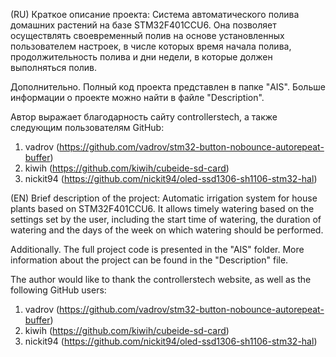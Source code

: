 (RU)
Краткое описание проекта:
Система автоматического полива домашних растений на базе STM32F401CCU6.
Она позволяет осуществлять своевременный полив на основе установленных 
пользователем настроек, в числе которых время начала полива, 
продолжительность полива и дни недели, в которые должен выполняться полив.

Дополнительно.
Полный код проекта представлен в папке "AIS".
Больше информации о проекте можно найти в файле "Description".

Автор выражает благодарность сайту controllerstech, 
а также следующим пользователям GitHub:
1. vadrov (https://github.com/vadrov/stm32-button-nobounce-autorepeat-buffer)
2. kiwih (https://github.com/kiwih/cubeide-sd-card)
3. nickit94 (https://github.com/nickit94/oled-ssd1306-sh1106-stm32-hal)


(EN)
Brief description of the project:
Automatic irrigation system for house plants based on STM32F401CCU6.
It allows timely watering based on the settings set by the user, including the start time of watering,
the duration of watering and the days of the week on which watering should be performed.

Additionally.
The full project code is presented in the "AIS" folder.
More information about the project can be found in the "Description" file.

The author would like to thank the controllerstech website,
as well as the following GitHub users:
1. vadrov (https://github.com/vadrov/stm32-button-nobounce-autorepeat-buffer)
2. kiwih (https://github.com/kiwih/cubeide-sd-card)
3. nickit94 (https://github.com/nickit94/oled-ssd1306-sh1106-stm32-hal)